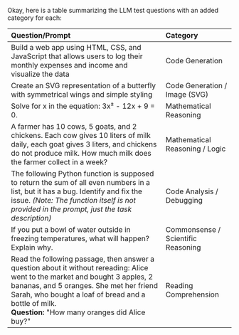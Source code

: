 Okay, here is a table summarizing the LLM test questions with an added category for each:

| Question/Prompt                                                                                                                                                                                                                                 | Category                        |
| :---------------------------------------------------------------------------------------------------------------------------------------------------------------------------------------------------------------------------------------------- | :------------------------------ |
| Build a web app using HTML, CSS, and JavaScript that allows users to log their monthly expenses and income and visualize the data                                                                                                               | Code Generation                 |
| Create an SVG representation of a butterfly with symmetrical wings and simple styling                                                                                                                                                          | Code Generation / Image (SVG)   |
| Solve for x in the equation: 3x² - 12x + 9 = 0.                                                                                                                                                                                                  | Mathematical Reasoning          |
| A farmer has 10 cows, 5 goats, and 2 chickens. Each cow gives 10 liters of milk daily, each goat gives 3 liters, and chickens do not produce milk. How much milk does the farmer collect in a week?                                              | Mathematical Reasoning / Logic |
| The following Python function is supposed to return the sum of all even numbers in a list, but it has a bug. Identify and fix the issue. *(Note: The function itself is not provided in the prompt, just the task description)*                     | Code Analysis / Debugging      |
| If you put a bowl of water outside in freezing temperatures, what will happen? Explain why.                                                                                                                                                      | Commonsense / Scientific Reasoning |
| Read the following passage, then answer a question about it without rereading: Alice went to the market and bought 3 apples, 2 bananas, and 5 oranges. She met her friend Sarah, who bought a loaf of bread and a bottle of milk. <br/> **Question:** "How many oranges did Alice buy?" | Reading Comprehension         |
